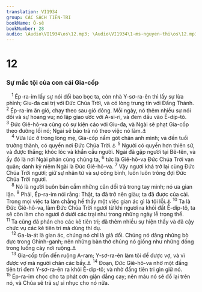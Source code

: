 ```yaml
---
translation: VI1934
group: CÁC SÁCH TIÊN-TRI
bookName: Ô-sê 
bookNumber: 28
audio: \Audio\VI1934\os\12.mp3; \Audio\VI1934\1-ms-nguyen-thi\os\12.mp3
---
```


<div class="title"><h1>12</h1><h3>Sự mắc tội của con cái Gia-cốp</h3></div>
<span class="verse os_12_1"> <sup>1</sup> Ép-ra-im lấy sự nói dối bao bọc ta, còn nhà Y-sơ-ra-ên thì lấy sự lừa phỉnh; Giu-đa cai trị với Đức Chúa Trời, và có lòng trung tín với Đấng Thánh. </span>
<span class="verse os_12_2"><sup>2</sup> Ép-ra-im ăn gió, chạy theo sau gió đông. Mỗi ngày, nó thêm nhiều sự nói dối và sự hoang vu; nó lập giao ước với A-si-ri, và đem dầu vào Ê-díp-tô. </span>
<span class="verse os_12_3"><sup>3</sup> Đức Giê-hô-va cũng có sự kiện cáo với Giu-đa, và Ngài sẽ phạt Gia-cốp theo đường lối nó; Ngài sẽ báo trả nó theo việc nó làm.<a data-toggle="tooltip" data-placement="bottom" title="Sa 25:26; 32:24-26">⚓</a><br/></span>
<span class="verse os_12_4"> <sup>4</sup> Vừa lúc ở trong lòng mẹ, Gia-cốp nắm gót chân anh mình; và đến tuổi trưởng thành, có quyền nơi Đức Chúa Trời.<a data-toggle="tooltip" data-placement="bottom" title="Sa 28:10-22">⚓</a></span>
<span class="verse os_12_5"><sup>5</sup> Người có quyền hơn thiên sứ, và được thắng; khóc lóc và khẩn cầu người. Ngài đã gặp người tại Bê-tên, và ấy đó là nơi Ngài phán cùng chúng ta, </span>
<span class="verse os_12_6"><sup>6</sup> tức là Giê-hô-va Đức Chúa Trời vạn quân; danh kỷ niệm Ngài là Đức Giê-hô-va. </span>
<span class="verse os_12_7"><sup>7</sup> Vậy ngươi khá trở lại cùng Đức Chúa Trời ngươi; giữ sự nhân từ và sự công bình, luôn luôn trông đợi Đức Chúa Trời ngươi. <br/></span>
<span class="verse os_12_8"> <sup>8</sup> Nó là người buôn bán cầm những cân dối trá trong tay mình; nó ưa gian lận. </span>
<span class="verse os_12_9"><sup>9</sup> Phải, Ép-ra-im nói rằng: Thật, ta đã trở nên giàu; ta đã được của cải. Trong mọi việc ta làm chẳng hề thấy một việc gian ác gì là tội lỗi.<a data-toggle="tooltip" data-placement="bottom" title="Le 23:42-43">⚓</a></span>
<span class="verse os_12_10"><sup>10</sup> Ta là Đức Giê-hô-va, làm Đức Chúa Trời ngươi từ khi ngươi ra khỏi đất Ê-díp-tô, ta sẽ còn làm cho ngươi ở dưới các trại như trong những ngày lễ trọng thể. </span>
<span class="verse os_12_11"><sup>11</sup> Ta cũng đã phán cho các kẻ tiên tri; đã thêm nhiều sự hiện thấy và đã cậy chức vụ các kẻ tiên tri mà dùng thí dụ. <br/></span>
<span class="verse os_12_12"> <sup>12</sup> Ga-la-át là gian ác, chúng nó chỉ là giả dối. Chúng nó dâng những bò đực trong Ghinh-ganh; nên những bàn thờ chúng nó giống như những đống trong luống cày nơi ruộng.<a data-toggle="tooltip" data-placement="bottom" title="Sa 29:1-20">⚓</a><br/></span>
<span class="verse os_12_13"> <sup>13</sup> Gia-cốp trốn đến ruộng A-ram; Y-sơ-ra-ên làm tôi để được vợ, và vì được vợ mà người chăn các bầy.<a data-toggle="tooltip" data-placement="bottom" title="Xu 12:50-51">⚓</a></span>
<span class="verse os_12_14"><sup>14</sup> Đoạn, Đức Giê-hô-va nhờ một đấng tiên tri đem Y-sơ-ra-ên ra khỏi Ê-díp-tô; và nhờ đấng tiên tri gìn giữ nó. </span>
<span class="verse os_12_15"><sup>15</sup> Ép-ra-im chọc cho ta phát cơn giận đắng cay; nên máu nó sẽ đổ lại trên nó, và Chúa sẽ trả sự sỉ nhục cho nó nữa. <br/></span>
